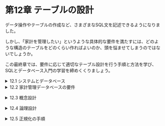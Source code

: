 # 第12章 テーブルの設計
データ操作やテーブルの作成など、さまざまなSQL文を記述できるようになりました。

しかし、「家計を管理したい」というような具体的な要件を満たすには、どのような構造のテーブルをどのくらい作ればよいのか、頭を悩ませてしまうのではないでしょうか。

この最終章では、要件に応じて適切なテーブル設計を行う手順と方法を学び、SQLとデータベース入門の学習を締めくくりましょう。

<details><summary>12.1 システムとデータベース</summary>

### 12.1.1 システム化と要件
現代の社会生活の至る所で、情報システムは欠かせない存在になっています。システム化によって、かつては人力で行っていた処理をプログラムが行うようになり、紙の帳簿などに記録していたものはコンピュータ上のデータベースに保存するようになりました。

しかし、昔と現代で「まったく変わっていないもの」があります。それは、「お金の入出金を管理したい」という両替商(銀行)の要件(requirements)です。現代社会では、要件の実現手段が「人と紙」から「ATMプログラムとデータベース」に置き換わったにすぎません。

いざ、家計管理データベースを作ろうとしたものの、すぐに壁にぶつかってしまいます。「具体的になにをしたらいいのかわからない」。この段階でデータベースをうまく作れない理由は2つあります。
- **理由1 家計管理の要件を知らない**
    - そもそもどのような家計管理をしたいのか、現在どのように管理しているのかをよく知りません。家計に関するどんな情報を管理すれば要件を満たせるかがわからないため、当然「どのようなテーブルを作ればよいか」も決めることができません。
        
        **先ずは、「データベースを使ってどんな家計管理をしたいか」という要件をしっかり聞き出さなければなりません**。
        
- **理由2 要件をテーブル設計に落とし込む方法を知らない**
    - 要件を聞き出せたとして、その内容は「毎月の入出金の合計を一覧で見られるようにしたい」「システムは夫妻2人で使えるようにしたい」のような曖昧なものでしょう。つまり、要件をただ聞いただけでは「具体的にどんなテーブルを作ればよいか」までは明らかにならないのです。
        
        もちろん要件を意識しながらなんとなくテーブルを作ってみるという方法も考えられますが、しっかりとした根拠のないまま経験や感、度胸で作ったデータベースが、速くて、便利で、安全である確率は極めて低いでしょう。
        
        **聞き出した要件を優れたテーブル設計に確実に変換できる手法や手順を学ばなければならないのです**。
- **データベースを用いたシステムを開発するには**
    
    SQLやDBMSの機能に関する知識だけでは、データベースを用いたシステムは開発できない。要件をしっかりと理解し、その要件をデータベース設計に適切に落とし込むための方法論を活用しなければならない。

### 12.1.2 データベース設計の流れ
システム開発の一環としてデータベースを作ろうとする場合、私たちは何をすればよいのでしょうか。それを明らかにするには、先ず私たちが使える材料(INPUT)と、作るべきもの(OUTPUT)を明確にすることが大切です。

**お客様の用件を訊き**→INPUT→**データベース設計作業**→OUTPUT→**必要なテーブルを持つデータベース**

最初に行うことは用件聴取(インタビュー)です。お客様から用件を聞き出すことは、私たちエンジニアにとって非常に大切な作業です。
インタビューした要件は、後からでも確認しやすいように一覧表にまとめるとよいでしょう。これを材料として、最終的には、必要十分なテーブルを内部に持つデータベースを作ります。
各テーブルは、CREATE TABLE文やCREATE INDEX文などの複数のDDL文を実行すれば作ることができますので、成果物はDDL文と考えてもよいでしょう。
- **データベース構築のINPUTとOUTPUT**
    
    INPUT：要件の一覧表(お客様から聴取したもの)
    
    OUTPUT：一連のDDL文(実行すれば必要十分なテーブルが生成されるもの)
問題は、どのような手順でどのような作業をすれば、このINPUTからOUTPUTを生み出せるかです。これまでもたくさんの先人がさまざまな方法を試してきましたが、その多くに共通するのが次ページ図12-4のような流れです。

先ずは概要をイメージしておきましょう。
- **概念設計**
    - 管理すべき情報はどのようなものなのかを整理します。データベースやシステムに関することは考えず、要件に登場する情報だけをざっくりと把握します。例えば、家計管理データベースであれば、扱うべき情報として「利用者情報」や「入出金情報」などがあることを明確にします。また、情報間で関連がある場合、どのような関係があるかも合わせて整理します。
- **論理設計**
    - 概念設計で明らかになった各情報について、RDBを使う前提で構造を整理し、詳しく具体化していきます。論理設計では「どのようなテーブルを作り、それぞれのテーブルにどのような列を作るか」まで明らかにすれば十分です。型や制約など、付随的な部分については考えません。
- **物理設計**
    - 特定のDBMS製品(例えばOracle DB)をつ使う前提に立ち、論理設計で明らかになった各テーブルについて、その内容を詳しく具体化していきます。全てのテーブルの全ての列について、型、インデックス、制約、デフォルト値など、テーブル作成に必要な全ての要素を確定させます。この物理設計に基づいて、CREATE TABLE文などを含む一連のDDL文を作成し、最終的にデータベース内にテーブルを作成することができます。</details>

<details><summary>12.2 家計管理データベースの要件</summary>

### 12.2.1 立花いずみの要件
お客様にインタビューして、次のような案件を聞き出すことができました。

- 立花いずみの案件
    - 毎日のお金の出入りを記録したい(家計簿の高機能版)。
    - 利用者は家族全員で、それぞれ自分の入出金の行為を記録できるようにしたい。また、現在の家族は2人だが、将来増える可能性も考慮したい。
    - 費目の種類は後から追加できるようにしたい。
    - 費目によって「入金」か「出金」のいずれかが決まっている。
    - 1回の行為で、複数の入出金が発生する場合についても、その明細(費目と入出金の金額)をきちんと分けて記録したい。
    - 例えば、「大家さんに家賃を振り込んだ」場合、次のように記録したい。

| 行為の日付 | 行為の内容 | 費目 | 入出金額 |
| --- | --- | --- | --- |
| 2018-04-10 | 家賃を振り込んだ | 住居日 | 70,000 |
|  |  | 振込手数料 | 525 |

- 1回の行為の中に、同じ費目の明細を複数作ることは許さない。例えば、「住居費」の明細を2つ含む行為は記録できない。
- 将来的にはさまざまな集計をしたいけど、今はいらない。
- 入力時には入力ミスを防ぐ仕組みが欲しい。

### 12.2.2 立花コウジの要件
立花いずみの夫である立花コウジさんから次のような要件をお願いされたようです。
- 「利用者別の費目ごとの合計金額」を集計して、例えば次のように表示したい。

| 利用者名 | 費目名 | 合計金額 |
| --- | --- | --- |
| 立花いずみ | 給与 | 871,900 |
| 立花いずみ | 住居費 | 238,800 |
| 立花コウジ | 給与 | 921,900 |
| 立花コウジ | 住居費 | 238,800 |

- できれば、入出金行為に色々なタグを付けたい。タグの内容は「いいね！」「ムダ遣い！」「反省中」などで、後から追加できるようにしたい。また、タグは、どの利用者が付けたものかをわかるようにし、自分の入出金行為にも、自分以外の入出金行為にも付けることができるようにしたい。
要件を抱えているお客様が複数いる場合は特に注意が必要です。別の相手にインタビューをすると新たな用件が出てきて、概念設計の結果が変わってしまう可能性があるからです。特に他の要件と矛盾する用件が出てきた場合は、お客様同士で話し合い、どのようにするのかを決定してもらわなければなりません。

### 12.2.3 既存の家計管理ノート
夫妻が現在記録している家計管理ノートを材料として仕入れてきました。既に紙などを使って情報を管理している場合、それを入手しておくとテーブル設計の補助資料として活用することができます。</details>


<details><summary>12.3 概念設計</summary>

### 12.3.1 概念設計ですること
先ずは概念設計の流れを確認しておきましょう。

概念設計では、要件を実現するために、抽象的な概念としてどのような「情報の塊」を管理しなければならないかを明らかにします。

この情報の塊のことを**エンティティ**(entity)といい、通常エンティティは複数の**属性**(attribute)を持っています。さらに、エンティティ同士にどのような関連があるかも、この概念設計で明らかにします。

概念的な存在であるエンティティは、初心者にはなかなかイメージしにくいものです。慣れるまでは、これまで慣れ親しんだ「テーブル」のようなものだと考えてもよいでしょう。実際、エンティティはこの後の論理設計や物理設計を経てテーブルになりますので、いわば「テーブルの原石」のようなものなのです。
- **概念的なもののイメージを掴むためのヒント**
    - エンティティ：「テーブル」のようなもの。
    - 属性：テーブルの「列」のようなもの。
    - 関連：「リレーションシップ」のようなもの。
例えば、書店の在庫管理を概念モデルで表す場合、書籍情報や在庫情報がエンティティとして考えられます。書籍エンティティは、書籍のタイトルや価格という属性を持っています。また、在庫情報には「どの書籍が何冊あるか」という情報が含まれるため、書籍エンティティと在庫エンティティには関連があるといえます。

**※書店で「書籍」の在庫を管理するように、家計簿では「お金を使った事実」を管理する。だから、家計簿では「入出金行為」がエンティティになる。**

**※書籍のように形のあるものだけでなく、事実や行為のような形のないものもエンティティになる。**

### 12.3.2 ER図
概念設計の成果は、**ER図**(ERD:entity-relation diagram)という図にまとめることが一般的です。ER図を使うことで、エンティティ、属性、リレーションシップと俯瞰して見ることができます。

ER図には、2つの記述形式があります。図12-7は、ジェームズ・マーチンという人が考案したIE(Information Engineering)という形式に基づくER図です。本書では以降IE形式によるER図を紹介していきますが、アメリカ空軍が開発したIDEF1Xという形式も広く使われています。正式な仕様や各種の解説がWebサイト([http://www.idef.com/idef1x-data-modeling-method/](http://www.idef.com/idef1x-data-modeling-method/))で入手可能ですので興味がある方は調べてみてください。

### 12.3.3 ER図の記述ルール
ER図に登場する四角形はエンティティを表しています。四角形の上にはエンティティの名前が、四角形の中には属性の一覧が記述されます。図12-7では「利用者」や「入出金行為」などのエンティティがそれぞれ四角形で表されています。

属性の一覧は2つのグループに分けられます(図12-8)。四角形の中の線より上には、エンティティを一意に特定する主キーとなる属性を記述します。複数の属性で複合主キーを構成する場合、線より上に複数の属性が記述されます。

また、複数のエンティティ間にリレーションシップがある場合には、エンティティ同士を線で繋ぎ、外部キーとなる属性には「(FK)」と付記します。

エンティティ同士の数量的な関係を**多重度**や**カーディナリティ**といいます。例えば、家計管理の場合は1人の「利用者」が複数の「入出金行為」をする可能性がありますので、「利用者」と「入出金行為」の2つのエンティティは「1対多」の多重度があるといえます。

この多重度をER図中に記述する場合、図12-9のように表します。

このルールを念頭に、再度、図12-7の全体を眺めてみましょう。特に次の点を確認してください。
- **家計管理に関するER図のチェックポイント ※図12-7を見ながら確認すること。**
    1. 夫妻が考える家計管理には、5つのエンティティが登場する。
    2. 1人の「利用者」が、複数の「入出金行為」を行う(但し、利用者が1件も「入出金行為」を行なっていない状況もあり得るので多重度は0以上となる)。(例)『立花いずみ』が、『家賃の振込』と『スーパーで買い物』を行う。
    3. 1つの「入出金行為」には、1つ以上の「入出金明細」が含まれる(「入出金行為」には必ず1件以上の「入出金明細」があるはずなので多重度は1以上)。(例)『家賃の振込』には、『家賃の支払い』と『振込手数料の支払い』が含まれる。
    4. 1つの「費目」が、複数(0件以上)の「入出金明細」に付けられる。(例)『家賃の支払い』を行なった明細には、『住居費』費目が割り当てられる。
    5. ある1つの「タグ」が複数の「入出金行為」に付けられること(多重度0以上)があると同時に、1つの「入出金行為」に複数の「タグ」が付けられること(多重度0以上)もある。(例)『ありがとう！』タグが、『家賃の振り込み』と『スーパーで買い物』に付けられる。また、『外食の立て替え』には、『ありがとう！』と『反省中』タグが付けられる。

### 12.3.4 エンティティを導き出す方法
要件を聞いて、「どのようなエンティティが必要か」を導き出すことは、非常に高度な作業です。曖昧な要件に基づいてデータベースの利用イメージを頭の中に広げ、そこの登場する情報を見つけ出さなければならないからです。そこで、要件からエンティティを導き出すヒントを紹介します。
- **[ステップ1] 候補となる用語を洗い出す**
    - 要件(12.2節)の中から「名詞」を抜き出す。
    - 要件(12.2節)が実現されている姿を仮定して、そこに登場する「人」「物」「事実」「行為」などの用語を書き出す。
- **[ステップ2] 不要な用語を捨てる**
    - 他の用語の具体例でしかないものを捨てる。(例)「利用者」がすでにあれば、「いずみ」は捨ててよい。
    - 計算や集計をすれば算出可能な値は捨てる。
- **[ステップ3] 関連がありそうなものをまとめる**
    - 同じ用語に関連するものを集める。(例)「日付」「利用者」「内容」はいずれも「入出金行為」に関連する。何故なら「入出金行為をした日付」や「入出金行為の内容」だから。
- **[ステップ4] エンティティ名と属性名に分ける**
    - ステップ3でまとめたグループの中で「〜の〜」という日本語が成り立つ場合、前者がエンティティ名に、後者がその属性名になる。(例)「入出金行為」はエンティティ名に、「日付」はその属性になる。

しかし、ここに挙げたヒントを使っても、概念設計はかなり曖昧で難しいと感じるはずです。**たくさんのデータベース設計を行なったり、他の人が行った設計の結果を見たりすることを繰り返すうちに、自然と頭の中にエンティティが浮かぶようになる**でしょう。データベースを学び始めたばかりの私たちは、**とりあえず概念設計の目的と流れを把握することに専念し、あとは自由に繰り返し、要件からエンティティを引き出すことにチャレンジして**見るとよいでしょう。

**※「何が正解か？」にあまりこだわらず、概念設計をしてみて先輩方から意見をもらうのもよい。**

但し、1つだけ注意点があります。概念設計をいろいろ行っていると、エンティティの中に他のエンティティを登場させたくなることがあります。例えば、今回の場合、「1回の入出金行為の中に、入出金の明細がいくつか入るはずだよなぁ……」などと頭の中にイメージを広げたくなるかもしれません(図12-10)。

しかしER図ではエンティティの中にエンティティを作ること(二重構造)はできません。このような場合、「入出金明細」は別のエンティティとして、外部に取り出すようにしましょう(図12-10右側)。

このとき、外部に取り出したエンティティは、元のエンティティと関連があるはずです。元のエンティティと関連付けられるように、取り出したエンティティに元のエンティティの主キーを属性として追加しておきます。今回の例では、入出金行為エンティティの「入出金行為ID」を追加しました。

**※二重構造になってしまいそうなエンティティは、分割する。**</details>


<details><summary>12.4 論理設計</summary>

### 12.4.1 論理設計ですること
概念設計で作成したER図は、概念の世界における理想的なエンティティ構造を表しているに過ぎないため、このままの姿でデータベースに格納できるとは限りません。そこで、利用する予定のデータベースが扱いやすい構造にエンティティを変形する作業が論理設計です。

私たちが学習しているRDBは、「関連性のある複数の二次元表」として情報を扱う**リレーショナルデータモデル**(relational data model)でデータを管理します。このデータモデルでは、図12-10左側にあるような「二重構造のテーブル」を格納することができません。

- **論理設計の目的**
    
    概念上のエンティティをリレーショナルデータモデルで取り扱いやすい形のテーブルに変形する。

### 12.4.2 「多対多」の分解
図12-7のER図によると、「タグ」と「入出金行為」は「多対多」の関係をうまく扱うことができません。そこで、2つのエンティティの対応を格納した中間テーブルを追加することによって、「多対多」を2つの「1対多」の関係に変換します。

### 12.4.3 キーの整理
ここで、出揃った全てのエンティティのキーについて整理と確認をします。特に重要なのは、主キーです。種キーを持たないエンティティには、管理をしやすくするために人工的な主キー(人工キー)を追加します。例えば、「入出金行為」エンティティには、概念設計の段階ですでに「入出金行為ID」という人工キーを追加しています。

そのほか、不適切な主キーを持つエンティティがないか確認しておきましょう。

利用者エンティティの主キーは「利用者名」属性でよいようにも思えますが、次に挙げる「主キーが備えるべき3つの特性」に合致しません。

- **主キーが備えるべき3つの特性**
    - 非NULL性：必ず何らかの値を持っている。
    - 一意性：他と重複しない。
    - 不変性：一度決定されたら値が変化することがない(主キーは、一貫して同じ行を指し示す)。
名前を持たない家族はいませんし(非NULL性を備える)、

一部の例外を除いて日本の法律では同一戸籍内に同姓同名は許されません(ほぼ一意性を備える)。

その一方で、法律には「名前は正当な自由があれば変更できる」とも定められています。つまり、名前という情報は不変性を備えない情報なのです。

やはり利用者テーブルについても、「利用者ID」のような人工キーを追加してあげるとよいでしょう。

**※それに、将来「登録する名前を本名からニックネームに変更したい」場合もあるかもしれない。**

### 12.4.4 正規化
論理設計における最も中心的な作業は、正規化(normalization)の作業です。**正規化**とは、矛盾したデータを格納できなよう、テーブルを複数に分割していく作業です。第8章で行ったテーブル分割も正規化です。

テーブルを分割しないことによる致命的な問題は次の2点です。

- **テーブルを分割しない場合の懸念**
    - 内容に重複が多く、わかりにくい(p243の例2)。
    - データ更新時には複数の関連箇所を正確に更新しなければならず、更新を忘れたり間違えたりすると、データの整合性が損なわれる(p243の例3)。

人間は忘れたり間違えたりする生き物です。複数の箇所に対して100％の正確さで更新するということは期待すべきではありません。**同じ情報が複数の関連箇所にわたって格納されている限り、ある日、その一部の更新を忘れ、データの整合性が失われてしまうと考えるべき**なのです。

整合性が崩れにくい優れたテーブル設計の原則は、「**1つの事実は1箇所に**(one-fact in one-place)」です。私たちは正規化という手法を用いて正しくテーブルを分割することにより、ヒューマンエラーを防止し、この原則に則ったテーブル構造を手に入れることができるのです。</details>


<details><summary>12.5 正規化の手順</summary>

### 12.5.1 正規化の段階
正規化のよってテーブルが適切に分割された状態を正規形(normalized form)といいます。どの程度正規化されているかによって、正規形は第1正規形から第5正規形まで存在します。但し、通常のシステム開発が目的の場合は、業務で求められる第3正規形まで理解していれば問題ないでしょう。

もし、概念設計の結果得られたテーブルが第1正規形であれば、それを第2正規形に変形し、さらに第3正規形に変形するという手順を踏みます。

- **正規化の流れ**
    
    手元にあるエンティティ構造(テーブル構造)を、非正規形から第3正規形まで順次変形していく。
    
**※慣れれば機械的に行える作業なので、これも練習あるのみ。**

### 12.5.2 非正規形
もしあるテーブルが図12-16のような特徴を持つなら、非正規形といえます。

- 「セルの結合」を行っている。
- 1つのセルに複数行書いている。

しっかりと概念設計を行なった場合、その結果が非正規形になっている可能性はほとんどありません。何故なら、非正規形の構造は通常のER図では表現できないからです(図12-10の左側の段階が非正規形です。これを同じ図の右側に変形した時点で、非正規形から卒業しています)。

非正規形となる可能性が高まるのは、「現実のノート、帳票(帳簿や伝票などの総称)、画面などからテーブル設計を持ち込んだ」ケースです。

図12-17には「セルの結合」が含まれています。別の見方をすると、「1つの日付や内容に対して、**複数の費目ID**、**費目名**、**金額が繰り返し登場している**」ともいえます。このことから、「非正規形は**繰り返しの列**を含む」ともよく表現されます。

### 12.5.3 第1正規形への変形
